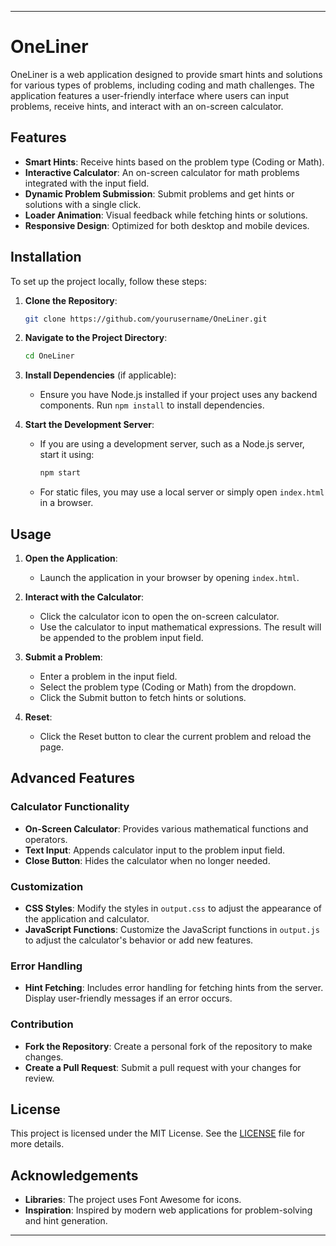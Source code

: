 
---
# OneLiner

OneLiner is a web application designed to provide smart hints and solutions for various types of problems, including coding and math challenges. The application features a user-friendly interface where users can input problems, receive hints, and interact with an on-screen calculator.

## Features

- **Smart Hints**: Receive hints based on the problem type (Coding or Math).
- **Interactive Calculator**: An on-screen calculator for math problems integrated with the input field.
- **Dynamic Problem Submission**: Submit problems and get hints or solutions with a single click.
- **Loader Animation**: Visual feedback while fetching hints or solutions.
- **Responsive Design**: Optimized for both desktop and mobile devices.

## Installation

To set up the project locally, follow these steps:

1. **Clone the Repository**:
   ```bash
   git clone https://github.com/yourusername/OneLiner.git
   ```

2. **Navigate to the Project Directory**:
   ```bash
   cd OneLiner
   ```

3. **Install Dependencies** (if applicable):
   - Ensure you have Node.js installed if your project uses any backend components. Run `npm install` to install dependencies.

4. **Start the Development Server**:
   - If you are using a development server, such as a Node.js server, start it using:
     ```bash
     npm start
     ```
   - For static files, you may use a local server or simply open `index.html` in a browser.

## Usage

1. **Open the Application**:
   - Launch the application in your browser by opening `index.html`.

2. **Interact with the Calculator**:
   - Click the calculator icon to open the on-screen calculator.
   - Use the calculator to input mathematical expressions. The result will be appended to the problem input field.

3. **Submit a Problem**:
   - Enter a problem in the input field.
   - Select the problem type (Coding or Math) from the dropdown.
   - Click the Submit button to fetch hints or solutions.

4. **Reset**:
   - Click the Reset button to clear the current problem and reload the page.

## Advanced Features

### Calculator Functionality

- **On-Screen Calculator**: Provides various mathematical functions and operators.
- **Text Input**: Appends calculator input to the problem input field.
- **Close Button**: Hides the calculator when no longer needed.

### Customization

- **CSS Styles**: Modify the styles in `output.css` to adjust the appearance of the application and calculator.
- **JavaScript Functions**: Customize the JavaScript functions in `output.js` to adjust the calculator's behavior or add new features.

### Error Handling

- **Hint Fetching**: Includes error handling for fetching hints from the server. Display user-friendly messages if an error occurs.

### Contribution

- **Fork the Repository**: Create a personal fork of the repository to make changes.
- **Create a Pull Request**: Submit a pull request with your changes for review.

## License

This project is licensed under the MIT License. See the [LICENSE](LICENSE) file for more details.

## Acknowledgements

- **Libraries**: The project uses Font Awesome for icons.
- **Inspiration**: Inspired by modern web applications for problem-solving and hint generation.

---


